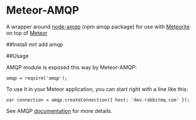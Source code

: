 Meteor-AMQP
===============
A wrapper around [node-amqp](https://npmjs.org/package/amqp) (npm amqp package) for use with [Meteorite](https://github.com/oortcloud/meteorite) on top of [Meteor](http://meteor.com)

##Install
mrt add amqp

##Usage

AMQP module is exposed this way by Meteor-AMQP:

    amqp = require('amqp');

To use it in your Meteor application, you can start right with a line like this:

    var connection = amqp.createConnection({ host: 'dev.rabbitmq.com' });

See AMQP [documentation](https://npmjs.org/package/amqp) for more details.
